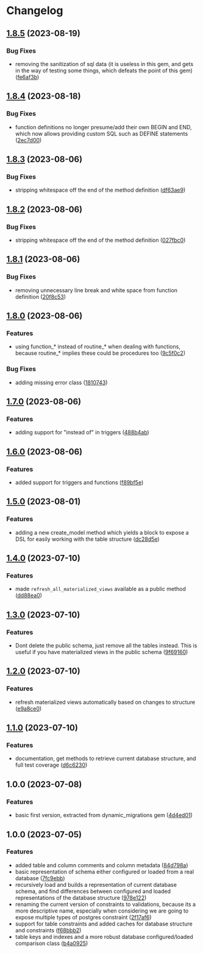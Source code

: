 # Changelog

## [1.8.5](https://github.com/craigulliott/pg_spec_helper/compare/v1.8.4...v1.8.5) (2023-08-19)


### Bug Fixes

* removing the sanitization of sql data (it is useless in this gem, and gets in the way of testing some things, which defeats the point of this gem) ([fe6af3b](https://github.com/craigulliott/pg_spec_helper/commit/fe6af3bd4443b140a3136d43f1da61315de4d761))

## [1.8.4](https://github.com/craigulliott/pg_spec_helper/compare/v1.8.3...v1.8.4) (2023-08-18)


### Bug Fixes

* function definitions no longer presume/add their own BEGIN and END, which now allows providing custom SQL such as DEFINE statements ([2ec7d00](https://github.com/craigulliott/pg_spec_helper/commit/2ec7d00bd2ad539860384981586b0bcee98d56a7))

## [1.8.3](https://github.com/craigulliott/pg_spec_helper/compare/v1.8.2...v1.8.3) (2023-08-06)


### Bug Fixes

* stripping whitespace off the end of the method definition ([df63ae9](https://github.com/craigulliott/pg_spec_helper/commit/df63ae96faf090b98220a9e64d87dbaaf89135d0))

## [1.8.2](https://github.com/craigulliott/pg_spec_helper/compare/v1.8.1...v1.8.2) (2023-08-06)


### Bug Fixes

* stripping whitespace off the end of the method definition ([027fbc0](https://github.com/craigulliott/pg_spec_helper/commit/027fbc01cc04e79110a97392a6811371c487bab6))

## [1.8.1](https://github.com/craigulliott/pg_spec_helper/compare/v1.8.0...v1.8.1) (2023-08-06)


### Bug Fixes

* removing unnecessary line break and white space from function definition ([20f8c53](https://github.com/craigulliott/pg_spec_helper/commit/20f8c539d308bc88fbc04428064febfbbc2c0970))

## [1.8.0](https://github.com/craigulliott/pg_spec_helper/compare/v1.7.0...v1.8.0) (2023-08-06)


### Features

* using function_* instead of routine_* when dealing with functions, because routine_* implies these could be procedures too ([9c5f0c2](https://github.com/craigulliott/pg_spec_helper/commit/9c5f0c267f377731ed82d764a4f866de0b4525ee))


### Bug Fixes

* adding missing error class ([1810743](https://github.com/craigulliott/pg_spec_helper/commit/181074326fbf63eb27760486b4f18e1ea11c86b9))

## [1.7.0](https://github.com/craigulliott/pg_spec_helper/compare/v1.6.0...v1.7.0) (2023-08-06)


### Features

* adding support for "instead of" in triggers ([488b4ab](https://github.com/craigulliott/pg_spec_helper/commit/488b4ab5fb458db2c7e2f60395b12dcfa9559459))

## [1.6.0](https://github.com/craigulliott/pg_spec_helper/compare/v1.5.0...v1.6.0) (2023-08-06)


### Features

* added support for triggers and functions ([f89bf5e](https://github.com/craigulliott/pg_spec_helper/commit/f89bf5e3afa6fc411e9d1f16cb62db74fc8dc987))

## [1.5.0](https://github.com/craigulliott/pg_spec_helper/compare/v1.4.0...v1.5.0) (2023-08-01)


### Features

* adding a new create_model method which yields a block to expose a DSL for easily working with the table structure ([dc28d5e](https://github.com/craigulliott/pg_spec_helper/commit/dc28d5ef599d8306564aa7c29d2220fb22ee6dd6))

## [1.4.0](https://github.com/craigulliott/pg_spec_helper/compare/v1.3.0...v1.4.0) (2023-07-10)


### Features

* made `refresh_all_materialized_views` available as a public method ([dd88ea0](https://github.com/craigulliott/pg_spec_helper/commit/dd88ea0877ba75f5c78ce5083421dd20090be6cb))

## [1.3.0](https://github.com/craigulliott/pg_spec_helper/compare/v1.2.0...v1.3.0) (2023-07-10)


### Features

* Dont delete the public schema, just remove all the tables instead. This is useful if you have materialized views in the public schema ([9f69160](https://github.com/craigulliott/pg_spec_helper/commit/9f691602bc851fbeea0d01a0f8e9a7555f154e35))

## [1.2.0](https://github.com/craigulliott/pg_spec_helper/compare/v1.1.0...v1.2.0) (2023-07-10)


### Features

* refresh materialized views automatically based on changes to structure ([e9a8ce0](https://github.com/craigulliott/pg_spec_helper/commit/e9a8ce011578018b2374612e6d6ce8765e49d4db))

## [1.1.0](https://github.com/craigulliott/pg_spec_helper/compare/v1.0.0...v1.1.0) (2023-07-10)


### Features

* documentation, get methods to retrieve current database structure, and full test coverage ([d6c6230](https://github.com/craigulliott/pg_spec_helper/commit/d6c623055d3ac2920bdc4f805973df7f25208329))

## 1.0.0 (2023-07-08)


### Features

* basic first version, extracted from dynamic_migrations gem ([4d4ed01](https://github.com/craigulliott/pg_spec_helper/commit/4d4ed016d1a19394d0db7c39a01c153670a3edfe))

## 1.0.0 (2023-07-05)


### Features

* added table and column comments and column metadata ([84d798a](https://github.com/craigulliott/pg_spec_helper/commit/84d798aae35c259545f73dbbd7d076d8ceaa8739))
* basic representation of schema either configured or loaded from a real database ([7fc9ebb](https://github.com/craigulliott/pg_spec_helper/commit/7fc9ebbe5a8e5faa4e6017deec9bc66f7ba15f16))
* recursively load and builds a representation of current database schema, and find differences between configured and loaded representations of the database structure ([978e122](https://github.com/craigulliott/pg_spec_helper/commit/978e12279760709f1511dc7c6d9fe7ff57b54f3e))
* renaming the current version of constraints to validations, because its a more descriptive name, especially when considering we are going to expose multiple types of postgres constraint ([2f17af6](https://github.com/craigulliott/pg_spec_helper/commit/2f17af665028ed6f49d8bdd9b7ff6a52339206db))
* support for table constraints and added caches for database structure and constraints ([f68bbb2](https://github.com/craigulliott/pg_spec_helper/commit/f68bbb20a25fab149ed4b3b9c591fde1a6ff628e))
* table keys and indexes and a more robust database configured/loaded comparison class ([b4a0925](https://github.com/craigulliott/pg_spec_helper/commit/b4a092535e4e59d0fb9b97efc3d210289346b454))
